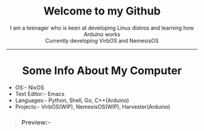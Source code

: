 <h1 align=center>Welcome to my Github</h1>
<p align=center>I am a teenager who is keen at developing Linux distros and learning how Arduino works<br>Currently developing VirbOS and NemesisOS</p>

___

<h1 align=center>Some Info About My Computer</h1>

- OS:- NixOS
- Text Editor:- Emacs
- Languages:- Python, Shell, Go, C++(Arduino)
- Projects:- VirbOS(WIP), NemesisOS(WIP), Harvester(Arduino)

> ### Preview:-

